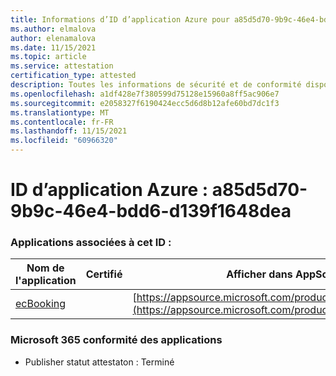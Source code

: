 ```yaml
---
title: Informations d’ID d’application Azure pour a85d5d70-9b9c-46e4-bdd6-d139f1648dea
ms.author: elmalova
author: elenamalova
ms.date: 11/15/2021
ms.topic: article
ms.service: attestation
certification_type: attested
description: Toutes les informations de sécurité et de conformité disponibles pour a85d5d70-9b9c-46e4-bdd6-d139f1648dea.
ms.openlocfilehash: a1df428e7f380599d75128e15960a8ff5ac906e7
ms.sourcegitcommit: e2058327f6190424ecc5d6d8b12afe60bd7dc1f3
ms.translationtype: MT
ms.contentlocale: fr-FR
ms.lasthandoff: 11/15/2021
ms.locfileid: "60966320"
---
```

# <a name="azure-app-id-a85d5d70-9b9c-46e4-bdd6-d139f1648dea"></a>ID d’application Azure : a85d5d70-9b9c-46e4-bdd6-d139f1648dea


### <a name="apps-associated-with-this-id"></a>Applications associées à cet ID :
| **Nom de l'application** | **Certifié** | **Afficher dans AppSource** |
|--------------|---------------|-----------------------|
| [ecBooking](https://docs.microsoft.com/microsoft-365-app-certification/forward/WA200002096) |  | [https://appsource.microsoft.com/product/office/WA200002096](https://appsource.microsoft.com/product/office/WA200002096) |

### <a name="microsoft-365-app-compliance-status"></a>Microsoft 365 conformité des applications
- Publisher statut attestaton : Terminé
